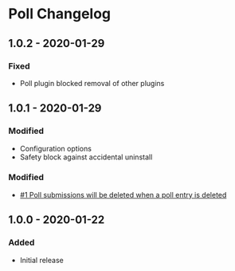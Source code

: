 # Poll Changelog

## 1.0.2 - 2020-01-29

### Fixed
- Poll plugin blocked removal of other plugins

## 1.0.1 - 2020-01-29

### Modified
- Configuration options
- Safety block against accidental uninstall

### Modified
- [#1 Poll submissions will be deleted when a poll entry is deleted](https://github.com/24hoursmedia-craftcms/poll/issues/1)

## 1.0.0 - 2020-01-22
### Added
- Initial release
